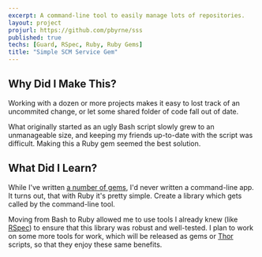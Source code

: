 ```yaml
---
excerpt: A command-line tool to easily manage lots of repositories.
layout: project
projurl: https://github.com/pbyrne/sss
published: true
techs: [Guard, RSpec, Ruby, Ruby Gems]
title: "Simple SCM Service Gem"
---
```


## Why Did I Make This?

Working with a dozen or more projects makes it easy to lost track of an
uncommited change, or let some shared folder of code fall out of date.

What originally started as an ugly Bash script slowly grew to an unmanageable
size, and keeping my friends up-to-date with the script was difficult. Making
this a Ruby gem seemed the best solution.

## What Did I Learn?

While I've written [a number of gems][mygems], I'd never written a command-line
app. It turns out, that with Ruby it's pretty simple. Create a library which
gets called by the command-line tool.

Moving from Bash to Ruby allowed me to use tools I already knew (like
[RSpec]) to ensure that this library was robust and well-tested. I plan to work
on some more tools for work, which will be released as gems or [Thor] scripts,
so that they enjoy these same benefits.

[mygems]: https://rubygems.org/profiles/pbyrne
[RSpec]: http://rspec.info/
[Thor]: https://github.com/wycats/thor
